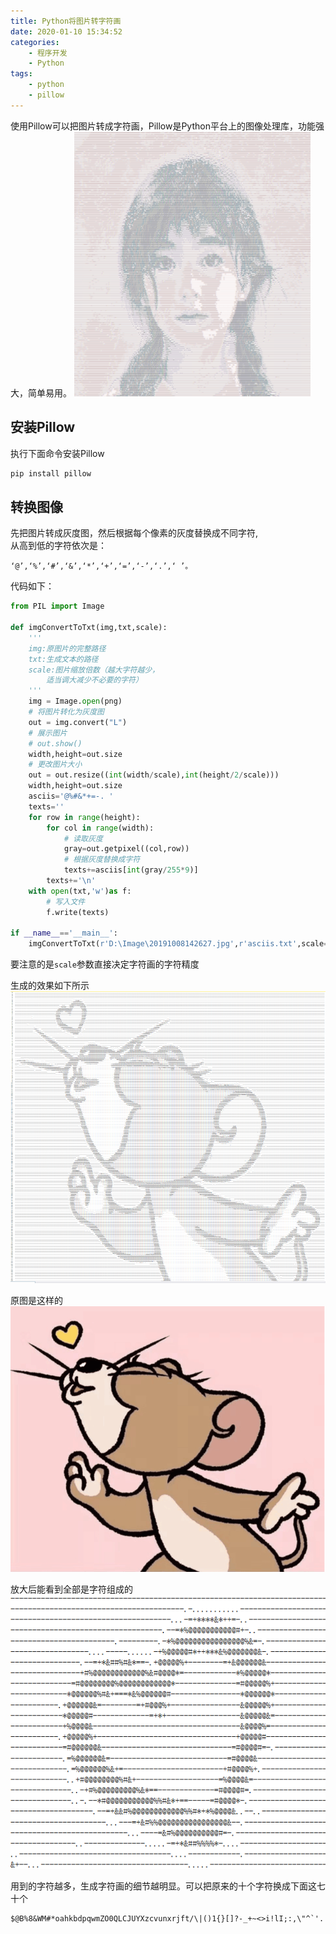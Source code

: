 ```yaml
---
title: Python将图片转字符画
date: 2020-01-10 15:34:52
categories: 
    - 程序开发
    - Python
tags:
    - python
    - pillow
---
```

使用Pillow可以把图片转成字符画，Pillow是Python平台上的图像处理库，功能强大，简单易用。
![](Python将图片转字符画/20200522164327.png)
<!-- more -->
## 安装Pillow

执行下面命令安装Pillow

```python
pip install pillow
```

## 转换图像

先把图片转成灰度图，然后根据每个像素的灰度替换成不同字符,  
从高到低的字符依次是：
```
‘@’,‘%’,‘#’,‘&’,‘*’,‘+’,‘=’,‘-’,‘.’,‘ ’。
```  
代码如下：

```python
from PIL import Image

def imgConvertToTxt(img,txt,scale):
    '''
    img:原图片的完整路径
    txt:生成文本的路径
    scale:图片缩放倍数（越大字符越少，
        适当调大减少不必要的字符）
    '''
    img = Image.open(png)
    # 将图片转化为灰度图
    out = img.convert("L")
    # 展示图片
    # out.show()
    width,height=out.size
    # 更改图片大小
    out = out.resize((int(width/scale),int(height/2/scale)))
    width,height=out.size
    asciis='@%#&*+=-. '
    texts=''
    for row in range(height):
        for col in range(width):
            # 读取灰度
            gray=out.getpixel((col,row))
            # 根据灰度替换成字符
            texts+=asciis[int(gray/255*9)]
        texts+='\n'
    with open(txt,'w')as f:
        # 写入文件
        f.write(texts)

if __name__=='__main__':
    imgConvertToTxt(r'D:\Image\20191008142627.jpg',r'asciis.txt',scale=2)
```
要注意的是`scale`参数直接决定字符画的字符精度  

生成的效果如下所示
![mousetxt.png](Python将图片转字符画/mousetxt.png)

原图是这样的
![mouse.png](Python将图片转字符画/mouse.png)

放大后能看到全部是字符组成的
![20200112084739.png](Python将图片转字符画/20200112084739.png)

用到的字符越多，生成字符画的细节越明显。可以把原来的十个字符换成下面这七十个
```
$@B%8&WM#*oahkbdpqwmZO0QLCJUYXzcvunxrjft/\|()1{}[]?-_+~<>i!lI;:,\"^`'. 
```
